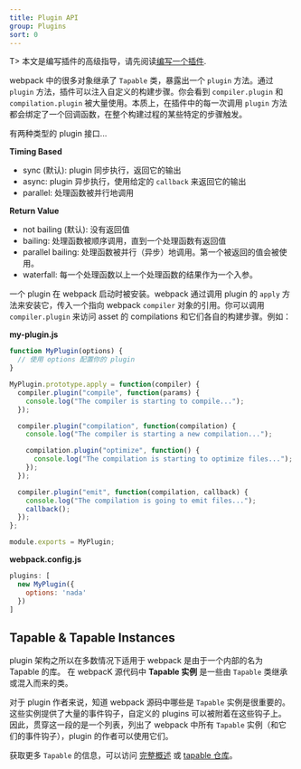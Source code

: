 ```yaml
---
title: Plugin API
group: Plugins
sort: 0
---
```


T> 本文是编写插件的高级指导，请先阅读[编写一个插件](/contribute/writing-a-plugin).

webpack 中的很多对象继承了 `Tapable` 类，暴露出一个 `plugin` 方法。通过 `plugin` 方法，插件可以注入自定义的构建步骤。你会看到 `compiler.plugin` 和 `compilation.plugin` 被大量使用。本质上，在插件中的每一次调用 `plugin` 方法都会绑定了一个回调函数，在整个构建过程的某些特定的步骤触发。

有两种类型的 plugin 接口...

__Timing Based__

- sync (默认): plugin 同步执行，返回它的输出
- async: plugin 异步执行，使用给定的 `callback` 来返回它的输出
- parallel: 处理函数被并行地调用

__Return Value__

- not bailing (默认): 没有返回值
- bailing: 处理函数被顺序调用，直到一个处理函数有返回值
- parallel bailing: 处理函数被并行（异步）地调用。第一个被返回的值会被使用。
- waterfall: 每一个处理函数以上一个处理函数的结果作为一个入参。

一个 plugin 在 webpack 启动时被安装。webpack 通过调用 plugin 的 `apply` 方法来安装它，传入一个指向 webpack `compiler` 对象的引用。你可以调用 `compiler.plugin` 来访问 asset 的 compilations 和它们各自的构建步骤。例如：

__my-plugin.js__

``` js
function MyPlugin(options) {
  // 使用 options 配置你的 plugin
}

MyPlugin.prototype.apply = function(compiler) {
  compiler.plugin("compile", function(params) {
    console.log("The compiler is starting to compile...");
  });

  compiler.plugin("compilation", function(compilation) {
    console.log("The compiler is starting a new compilation...");

    compilation.plugin("optimize", function() {
      console.log("The compilation is starting to optimize files...");
    });
  });

  compiler.plugin("emit", function(compilation, callback) {
    console.log("The compilation is going to emit files...");
    callback();
  });
};

module.exports = MyPlugin;
```

__webpack.config.js__

``` js
plugins: [
  new MyPlugin({
    options: 'nada'
  })
]
```

## Tapable & Tapable Instances

plugin 架构之所以在多数情况下适用于 webpack 是由于一个内部的名为 Tapable 的库。
在 webpacK 源代码中 **Tapable 实例** 是一些由 `Tapable` 类继承或混入而来的类。

对于 plugin 作者来说，知道 webpack 源码中哪些是 `Tapable` 实例是很重要的。这些实例提供了大量的事件钩子，自定义的 plugins 可以被附着在这些钩子上。
因此，贯穿这一段的是一个列表，列出了 webpack 中所有 `Tapable` 实例（和它们的事件钩子），plugin 的作者可以使用它们。

获取更多 `Tapable` 的信息，可以访问 [完整概述](/api/tapable) 或 [tapable 仓库](https://github.com/webpack/tapable)。
